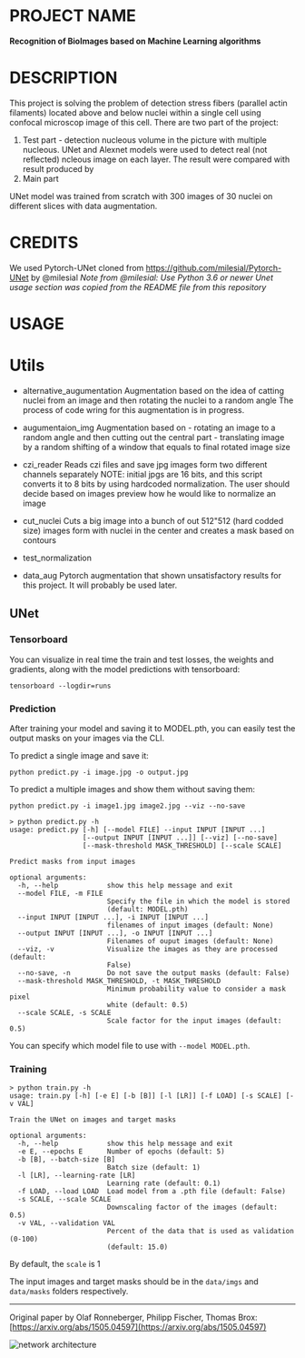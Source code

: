 # PROJECT NAME
**Recognition of BioImages based on Machine Learning algorithms**


# DESCRIPTION

This project is solving the problem of detection stress fibers (parallel actin filaments) located above and
below nuclei within a single cell using confocal microscop image of this cell.
There are two part of the project:
1) Test part - detection nucleous volume in the picture with multiple nucleous. UNet and Alexnet models were used
to detect real (not reflected) ncleous image on each layer. The result were compared with result produced by 
2) Main part

UNet model was trained from scratch with 300 images of 30 nuclei on different slices with data augmentation.



# CREDITS

We used Pytorch-UNet cloned from https://github.com/milesial/Pytorch-UNet by @milesial
*Note from @milesial: Use Python 3.6 or newer*
*Unet usage section was copied from the README file from this repository*

# USAGE

# Utils
- alternative_augumentation
	Augmentation based on the idea of catting nuclei from an image and then rotating the nuclei to a random angle
	The process of code wring for this augmentation is in progress.
- augumentaion_img
	Augmentation based on 
		- rotating an image to a random angle and then cutting out the central part
		- translating image by a random shifting of a window that equals to final rotated image size
- czi_reader 
	Reads czi files and save jpg images form two different channels separately
	NOTE: initial jpgs are 16 bits, and this script converts it to 8 bits by using hardcoded normalization.
	The user should decide based on images preview how he would like to normalize an image
- cut_nuclei
	Cuts a big image into a bunch of out 512"512 (hard codded size) images form with nuclei in the center and
	creates a mask based on contours
- test_normalization

- data_aug
	Pytorch augmentation that shown unsatisfactory results for this project.
	It will probably be used later.


## UNet

### Tensorboard
You can visualize in real time the train and test losses, the weights and gradients, along with the model predictions with tensorboard:

`tensorboard --logdir=runs`


### Prediction

After training your model and saving it to MODEL.pth, you can easily test the output masks on your images via the CLI.

To predict a single image and save it:

`python predict.py -i image.jpg -o output.jpg`

To predict a multiple images and show them without saving them:

`python predict.py -i image1.jpg image2.jpg --viz --no-save`

```shell script
> python predict.py -h
usage: predict.py [-h] [--model FILE] --input INPUT [INPUT ...]
                  [--output INPUT [INPUT ...]] [--viz] [--no-save]
                  [--mask-threshold MASK_THRESHOLD] [--scale SCALE]

Predict masks from input images

optional arguments:
  -h, --help            show this help message and exit
  --model FILE, -m FILE
                        Specify the file in which the model is stored
                        (default: MODEL.pth)
  --input INPUT [INPUT ...], -i INPUT [INPUT ...]
                        filenames of input images (default: None)
  --output INPUT [INPUT ...], -o INPUT [INPUT ...]
                        Filenames of ouput images (default: None)
  --viz, -v             Visualize the images as they are processed (default:
                        False)
  --no-save, -n         Do not save the output masks (default: False)
  --mask-threshold MASK_THRESHOLD, -t MASK_THRESHOLD
                        Minimum probability value to consider a mask pixel
                        white (default: 0.5)
  --scale SCALE, -s SCALE
                        Scale factor for the input images (default: 0.5)
```
You can specify which model file to use with `--model MODEL.pth`.

### Training

```shell script
> python train.py -h
usage: train.py [-h] [-e E] [-b [B]] [-l [LR]] [-f LOAD] [-s SCALE] [-v VAL]

Train the UNet on images and target masks

optional arguments:
  -h, --help            show this help message and exit
  -e E, --epochs E      Number of epochs (default: 5)
  -b [B], --batch-size [B]
                        Batch size (default: 1)
  -l [LR], --learning-rate [LR]
                        Learning rate (default: 0.1)
  -f LOAD, --load LOAD  Load model from a .pth file (default: False)
  -s SCALE, --scale SCALE
                        Downscaling factor of the images (default: 0.5)
  -v VAL, --validation VAL
                        Percent of the data that is used as validation (0-100)
                        (default: 15.0)

```
By default, the `scale` is 1

The input images and target masks should be in the `data/imgs` and `data/masks` folders respectively.

---

Original paper by Olaf Ronneberger, Philipp Fischer, Thomas Brox: [https://arxiv.org/abs/1505.04597](https://arxiv.org/abs/1505.04597)

![network architecture](https://i.imgur.com/jeDVpqF.png)
